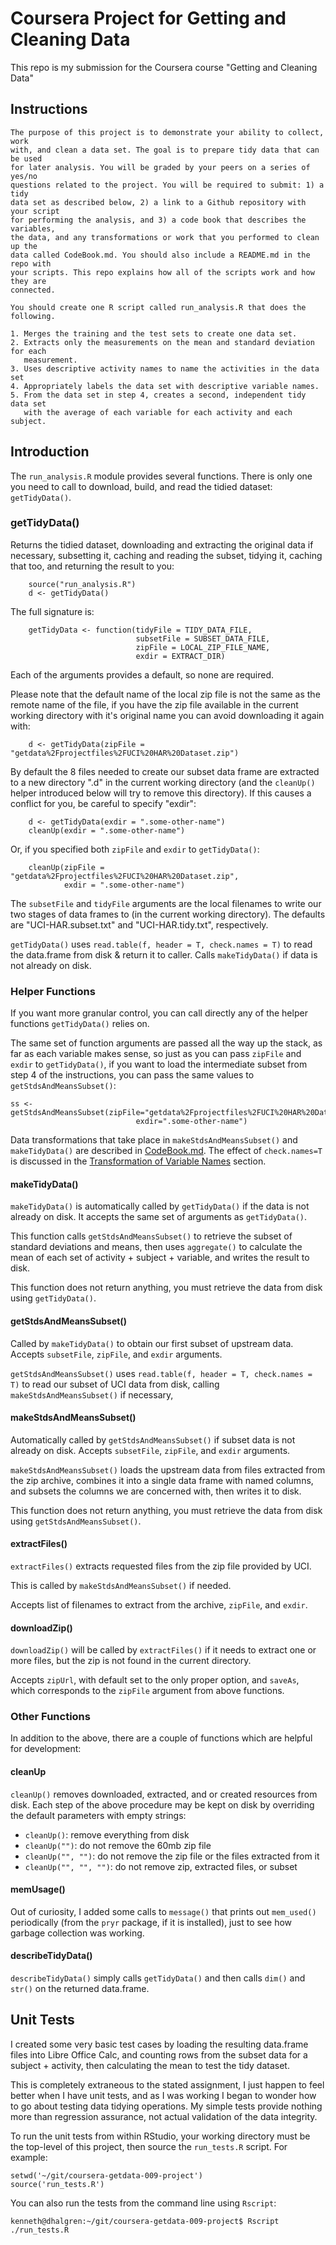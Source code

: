 
# Coursera Project for Getting and Cleaning Data

This repo is my submission for the Coursera course "Getting and Cleaning Data"

## Instructions

    The purpose of this project is to demonstrate your ability to collect, work
    with, and clean a data set. The goal is to prepare tidy data that can be used
    for later analysis. You will be graded by your peers on a series of yes/no
    questions related to the project. You will be required to submit: 1) a tidy
    data set as described below, 2) a link to a Github repository with your script
    for performing the analysis, and 3) a code book that describes the variables,
    the data, and any transformations or work that you performed to clean up the
    data called CodeBook.md. You should also include a README.md in the repo with
    your scripts. This repo explains how all of the scripts work and how they are
    connected.

    You should create one R script called run_analysis.R that does the following. 
    
    1. Merges the training and the test sets to create one data set.
    2. Extracts only the measurements on the mean and standard deviation for each
       measurement. 
    3. Uses descriptive activity names to name the activities in the data set
    4. Appropriately labels the data set with descriptive variable names. 
    5. From the data set in step 4, creates a second, independent tidy data set 
       with the average of each variable for each activity and each subject.


## Introduction 

The `run_analysis.R` module provides several functions.  There is only one you
need to call to download, build, and read the tidied dataset: `getTidyData()`.


### getTidyData()

Returns the tidied dataset, downloading and extracting the original data if
necessary, subsetting it, caching and reading the subset, tidying it, caching
that too, and returning the result to you:

```
    source("run_analysis.R")
    d <- getTidyData()
```

The full signature is:

```
    getTidyData <- function(tidyFile = TIDY_DATA_FILE,
                            subsetFile = SUBSET_DATA_FILE,
                            zipFile = LOCAL_ZIP_FILE_NAME,
                            exdir = EXTRACT_DIR)
```

Each of the arguments provides a default, so none are required. 

Please note that the default name of the local zip file is not the same as the
remote name of the file, if you have the zip file available in the current working
directory with it's original name you can avoid downloading it again with:

```
    d <- getTidyData(zipFile = "getdata%2Fprojectfiles%2FUCI%20HAR%20Dataset.zip")
```

By default the 8 files needed to create our subset data frame are extracted to
a new directory ".d" in the current working directory (and the `cleanUp()`
helper introduced below will try to remove this directory).  If this causes a
conflict for you, be careful to specify "exdir":

```
    d <- getTidyData(exdir = ".some-other-name") 
    cleanUp(exdir = ".some-other-name")
```

Or, if you specified both `zipFile` and `exdir` to `getTidyData()`:

```
    cleanUp(zipFile = "getdata%2Fprojectfiles%2FUCI%20HAR%20Dataset.zip",
            exdir = ".some-other-name")
```

The `subsetFile` and `tidyFile` arguments are the local filenames to write our
two stages of data frames to (in the current working directory).  The defaults
are "UCI-HAR.subset.txt" and "UCI-HAR.tidy.txt", respectively.

`getTidyData()` uses `read.table(f, header = T, check.names = T)` to read the
data.frame from disk & return it to caller.  Calls `makeTidyData()` if data is
not already on disk.


### Helper Functions

If you want more granular control, you can call directly any of the helper
functions `getTidyData()` relies on.

The same set of function arguments are passed all the way up the stack, as far
as each variable makes sense, so just as you can pass `zipFile` and `exdir` to
`getTidyData()`, if you want to load the intermediate subset from step 4 of the
instructions, you can pass the same values to `getStdsAndMeansSubset()`:

```
ss <- getStdsAndMeansSubset(zipFile="getdata%2Fprojectfiles%2FUCI%20HAR%20Dataset.zip",
                            exdir=".some-other-name")
```

Data transformations that take place in `makeStdsAndMeansSubset()` and
`makeTidyData()` are described in [CodeBook.md](CodeBook.md).  The effect of
`check.names=T` is discussed in the [Transformation of Variable
Names](CodeBook.md#transformation-of-variable-names) section.


#### makeTidyData()

`makeTidyData()` is automatically called by `getTidyData()` if the data is 
not already on disk.  It accepts the same set of arguments as `getTidyData()`.

This function calls `getStdsAndMeansSubset()` to retrieve the subset of
standard deviations and means, then uses `aggregate()` to calculate the mean of
each set of activity + subject + variable, and writes the result to disk.

This function does not return anything, you must retrieve the data from disk
using `getTidyData()`.


#### getStdsAndMeansSubset()

Called by `makeTidyData()` to obtain our first subset of upstream data.
Accepts `subsetFile`, `zipFile`, and `exdir` arguments.

`getStdsAndMeansSubset()` uses `read.table(f, header = T, check.names = T)`
to read our subset of UCI data from disk, calling `makeStdsAndMeansSubset()`
if necessary,


#### makeStdsAndMeansSubset()

Automatically called by `getStdsAndMeansSubset()` if subset data is not
already on disk.  Accepts `subsetFile`, `zipFile`, and `exdir` arguments.

`makeStdsAndMeansSubset()` loads the upstream data from files extracted from
the zip archive, combines it into a single data frame with named columns,
and subsets the columns we are concerned with, then writes it to disk.

This function does not return anything, you must retrieve the data from disk
using `getStdsAndMeansSubset()`.


#### extractFiles()

`extractFiles()` extracts requested files from the zip file provided by UCI.

This is called by `makeStdsAndMeansSubset()` if needed.

Accepts list of filenames to extract from the archive, `zipFile`, and `exdir`.


#### downloadZip()

`downloadZip()` will be called by `extractFiles()` if it needs to extract one 
or more files, but the zip is not found in the current directory.

Accepts `zipUrl`, with default set to the only proper option, and `saveAs`,
which corresponds to the `zipFile` argument from above functions. 


### Other Functions

In addition to the above, there are a couple of functions which are
helpful for development:

 
#### cleanUp


`cleanUp()` removes downloaded, extracted, and or created resources from disk.
Each step of the above procedure may be kept on disk by overriding the default
parameters with empty strings:

* `cleanUp()`: remove everything from disk
* `cleanUp("")`: do not remove the 60mb zip file
* `cleanUp("", "")`: do not remove the zip file or the files extracted from it
* `cleanUp("", "", "")`: do not remove zip, extracted files, or subset


#### memUsage()

Out of curiosity, I added some calls to `message()` that prints out
`mem_used()` periodically (from the `pryr` package, if it is installed), just
to see how garbage collection was working.


#### describeTidyData()

`describeTidyData()` simply calls `getTidyData()` and then calls `dim()` and `str()` 
on the returned data.frame.


## Unit Tests

I created some very basic test cases by loading the resulting data.frame files
into Libre Office Calc, and counting rows from the subset data for a subject +
activity, then calculating the mean to test the tidy dataset.

This is completely extraneous to the stated assignment, I just happen to feel
better when I have unit tests, and as I was working I began to wonder how to
go about testing data tidying operations.  My simple tests provide nothing
more than regression assurance, not actual validation of the data integrity.

To run the unit tests from within RStudio, your working directory must be the
top-level of this project, then source the `run_tests.R` script.  For example:

```
setwd('~/git/coursera-getdata-009-project')
source('run_tests.R')
```

You can also run the tests from the command line using `Rscript`:

```
kenneth@dhalgren:~/git/coursera-getdata-009-project$ Rscript ./run_tests.R
```
